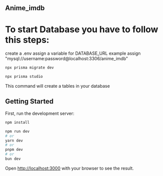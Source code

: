 ## Anime_imdb

# To start Database you have to follow this steps:

create a .env assign a variable for DATABASE_URL example assign "mysql://username:password@localhost:3306/anime_imdb"

```bash
npx prisma migrate dev

npx prisma studio
```

This command will create a tables in your database

## Getting Started

First, run the development server:

```bash
npm install

npm run dev
# or
yarn dev
# or
pnpm dev
# or
bun dev

```

Open [http://localhost:3000](http://localhost:3000) with your browser to see the result.
